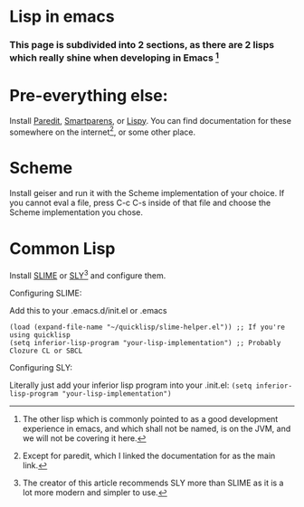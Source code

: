 # Lisp in emacs

### This page is subdivided into 2 sections, as there are 2 lisps which really shine when developing in Emacs [^1]

# Pre-everything else:

Install [Paredit](https://www.emacswiki.org/emacs/ParEdit), [Smartparens](https://github.com/Fuco1/smartparens), or [Lispy](https://github.com/abo-abo/lispy). You can find documentation for these somewhere on the internet[^2], or some other place.


# Scheme

Install geiser and run it with the Scheme implementation of your choice. If you cannot eval a file, press C-c C-s inside of that file and choose the Scheme implementation you chose.

# Common Lisp

Install [SLIME](https://github.com/slime/slime) or [SLY](https://github.com/joaotavora/sly)[^3] and configure them.

Configuring SLIME:

Add this to your .emacs.d/init.el or .emacs
```
(load (expand-file-name "~/quicklisp/slime-helper.el")) ;; If you're using quicklisp
(setq inferior-lisp-program "your-lisp-implementation") ;; Probably Clozure CL or SBCL
```

Configuring SLY:

Literally just add your inferior lisp program into your .init.el:
`(setq inferior-lisp-program "your-lisp-implementation")`



[^1]: The other lisp which is commonly pointed to as a good development experience in emacs, and which shall not be named, is on the JVM, and we will not be covering it here.
[^2]: Except for paredit, which I linked the documentation for as the main link.
[^3]: The creator of this article recommends SLY more than SLIME as it is a lot more modern and simpler to use.
